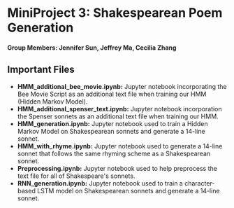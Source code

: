# MiniProject 3: Shakespearean Poem Generation
#### Group Members: Jennifer Sun, Jeffrey Ma, Cecilia Zhang

## Important Files
- <strong>HMM\_additional\_bee\_movie.ipynb:</strong> Jupyter notebook incorporating the Bee 
  Movie Script as an additional text file when training our HMM (Hidden Markov Model).
- <strong>HMM\_additional\_spenser\_text.ipynb:</strong> Jupyter notebook incorporation the
  Spenser sonnets as an additional text file when training our HMM.
- <strong>HMM\_generation.ipynb:</strong> Jupyter notebook used to train a Hidden Markov Model 
  on Shakespearean sonnets and generate a 14-line sonnet.
- <strong>HMM\_with\_rhyme.ipynb:</strong> Jupyter notebook used to generate a 14-line sonnet 
  that follows the same rhyming scheme as a Shakespearean sonnet. 
- <strong>Preprocessing.ipynb:</strong> Jupyter notebook used to help preprocess the text file
  for all of Shakespeare's sonnets.
- <strong>RNN\_generation.ipynb:</strong> Jupyter notebook used to train a character-based LSTM
  model on Shakespearean sonnets and generate a 14-line sonnet.
